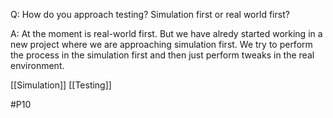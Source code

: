 Q: How do you approach testing? Simulation first or real world first?

A: At the moment is real-world first. But we have alredy started working in a new project where we are approaching simulation first. We try to perform the process in the simulation first and then just perform tweaks in the real environment.

[[Simulation]]
[[Testing]]

#P10 